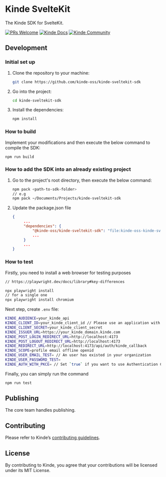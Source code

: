 # Kinde SvelteKit

The Kinde SDK for SvelteKit.

[![PRs Welcome](https://img.shields.io/badge/PRs-welcome-brightgreen.svg?style=flat-square)](https://makeapullrequest.com) [![Kinde Docs](https://img.shields.io/badge/Kinde-Docs-eee?style=flat-square)](https://kinde.com/docs/developer-tools) [![Kinde Community](https://img.shields.io/badge/Kinde-Community-eee?style=flat-square)](https://thekindecommunity.slack.com)

## Development

### Initial set up

1. Clone the repository to your machine:

   ```bash
   git clone https://github.com/kinde-oss/kinde-sveltekit-sdk
   ```

2. Go into the project:

   ```bash
   cd kinde-sveltekit-sdk
   ```

3. Install the dependencies:

   ```bash
   npm install
   ```

### How to build

Implement your modifications and then execute the below command to compile the SDK:

```bash
npm run build
```

### How to add the SDK into an already existing project

1. Go to the project's root directory, then execute the below command:

   ```bash
   npm pack <path-to-sdk-folder>
   // e.g
   npm pack ~/Documents/Projects/kinde-sveltekit-sdk
   ```

2. Update the package.json file

   ```json
   {
        ...
        "dependencies": {
            "@kinde-oss/kinde-sveltekit-sdk": "file:kinde-oss-kinde-sveltekit-sdk-<version>.tgz",
            ...
        }
        ...
   }
   ```

### How to test

Firstly, you need to install a web browser for testing purposes

```bash
// https://playwright.dev/docs/library#key-differences

npx playwright install
// for a single one
npx playwright install chromium
```

Next step, create `.env` file:

```bash
KINDE_AUDIENCE=your_kinde_api
KINDE_CLIENT_ID=your_kinde_client_id // Please use an application with password method
KINDE_CLIENT_SECRET=your_kinde_client_secret
KINDE_ISSUER_URL=https://your_kinde_domain.kinde.com
KINDE_POST_LOGIN_REDIRECT_URL=http://localhost:4173
KINDE_POST_LOGOUT_REDIRECT_URL=http://localhost:4173
KINDE_REDIRECT_URL=http://localhost:4173/api/auth/kinde_callback
KINDE_SCOPE=profile email offline openid
KINDE_USER_EMAIL_TEST= // An user has existed in your organization
KINDE_USER_PASSWORD_TEST=
KINDE_AUTH_WITH_PKCE= // Set `true` if you want to use Authentication Code Flow with PKCE
```

Finally, you can simply run the command

```bash
npm run test
```

<!-- ## Documentation

For details on integrating this SDK into your project, head over to the [Kinde docs](https://kinde.com/docs/) and see the [SvelteKit SDK](<[link-to-kinde-doc](https://kinde.com/docs/developer-tools/)>) doc 👍🏼. -->

## Publishing

The core team handles publishing.

## Contributing

Please refer to Kinde’s [contributing guidelines](https://github.com/kinde-oss/.github/blob/489e2ca9c3307c2b2e098a885e22f2239116394a/CONTRIBUTING.md).

## License

By contributing to Kinde, you agree that your contributions will be licensed under its MIT License.
